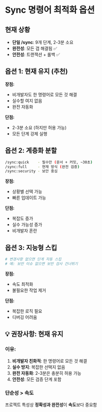 # Sync 명령어 최적화 옵션

## 현재 상황
- **단일 /sync**: 9개 단계, 2-3분 소요
- **완전성**: 모든 갭 해결됨 ✅
- **안전성**: 트랜잭션 + 롤백 ✅

## 옵션 1: 현재 유지 (추천)
**장점:**
- 비개발자도 한 명령어로 모든 것 해결
- 실수할 여지 없음
- 완전 자동화

**단점:**
- 2-3분 소요 (하지만 허용 가능)
- 모든 단계 강제 실행

## 옵션 2: 계층화 분할
```bash
/sync:quick    - 필수만 (문서 + 커밋, ~30초)
/sync:full     - 현재 방식 (완전 검증)
/sync:security - 보안 중심
```

**장점:**
- 상황별 선택 가능
- 빠른 업데이트 가능

**단점:**
- 복잡도 증가
- 실수 가능성 증가
- 비개발자 혼란

## 옵션 3: 지능형 스킵
```bash
# 변경사항 없으면 단계 자동 스킵
# 예: 보안 이슈 없으면 보안 검사 건너뛰기
```

**장점:**
- 속도 최적화
- 불필요한 작업 제거

**단점:**
- 복잡한 로직 필요
- 디버깅 어려움

## 💡 권장사항: **현재 유지**

### 이유:
1. **비개발자 친화적**: 한 명령어로 모든 것 해결
2. **실수 방지**: 복잡한 선택지 없음
3. **완전 자동화**: 2-3분은 충분히 허용 가능
4. **안전성**: 모든 검증 단계 포함

### 단순성 > 속도
프로젝트 특성상 **정확성과 완전성**이 **속도**보다 중요함